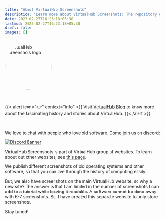 ```yaml
---
title: "About VirtualHub Screenshots"
description: "Learn more about VirtualHub Screenshots: The repository of screenshots of old operating systems in different VMs and emulators."
date: 2023-02-27T16:23:18+05:30
lastmod: 2023-02-27T16:23:18+05:30
draft: false
images: []
---
```


<p class="text-center"><img alt="VirtualHub Screenshots logo" src="/logo-virtualhub-screenshots.webp" style="border-radius: 50%" width="150"></p>

<br>

{{< alert icon="👉" context="info" >}}
Visit [VirtualHub Blog](https://virtualhub.eu.org/blog) to know more about the fascinating history and stories about VirtualHub.
{{< /alert >}}

<br>

<div class="text-center container">
  <p>We love to chat with people who love old software. Come join us on discord:</p>
  <p>
    <a href="https://chat.virtualhub.eu.org">
      <img src="https://discordapp.com/api/guilds/1176107431013646357/widget.png?style=banner2" alt="Discord Banner"/>
    </a>
  </p>
</div>

VirtualHub Screenshots is part of VirtualHub group of websites. To learn about out other websites, see [this page](/other-websites).

We publish different screenshots of old operating systems and other software, so that you can live through the history of computing easily.

But, we also have screenshots on the main VirtualHub website, so why a new site? The answer is that I am limited in the number of screenshots I can add to a tutorial while leaving it readable. A software cannot be done away with 6-7 screenshots. So, I have created this separate website to only store screenshots.

Stay tuned!
